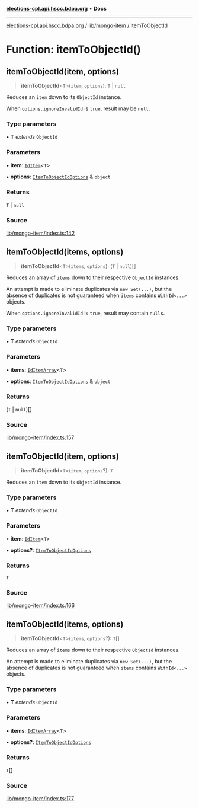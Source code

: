 [**elections-cpl.api.hscc.bdpa.org**](../../../README.md) • **Docs**

***

[elections-cpl.api.hscc.bdpa.org](../../../README.md) / [lib/mongo-item](../README.md) / itemToObjectId

# Function: itemToObjectId()

## itemToObjectId(item, options)

> **itemToObjectId**\<`T`\>(`item`, `options`): `T` \| `null`

Reduces an `item` down to its `ObjectId` instance.

When `options.ignoreInvalidId` is `true`, result may be `null`.

### Type parameters

• **T** *extends* `ObjectId`

### Parameters

• **item**: [`IdItem`](../type-aliases/IdItem.md)\<`T`\>

• **options**: [`ItemToObjectIdOptions`](../type-aliases/ItemToObjectIdOptions.md) & `object`

### Returns

`T` \| `null`

### Source

[lib/mongo-item/index.ts:142](https://github.com/nhscc/elections_cpl.api.hscc.bdpa.org/blob/46ed5b306a3fd199be2bd28706c3da03542c6da3/lib/mongo-item/index.ts#L142)

## itemToObjectId(items, options)

> **itemToObjectId**\<`T`\>(`items`, `options`): (`T` \| `null`)[]

Reduces an array of `items` down to their respective `ObjectId` instances.

An attempt is made to eliminate duplicates via `new Set(...)`, but the
absence of duplicates is not guaranteed when `items` contains `WithId<...>`
objects.

When `options.ignoreInvalidId` is `true`, result may contain `null`s.

### Type parameters

• **T** *extends* `ObjectId`

### Parameters

• **items**: [`IdItemArray`](../type-aliases/IdItemArray.md)\<`T`\>

• **options**: [`ItemToObjectIdOptions`](../type-aliases/ItemToObjectIdOptions.md) & `object`

### Returns

(`T` \| `null`)[]

### Source

[lib/mongo-item/index.ts:157](https://github.com/nhscc/elections_cpl.api.hscc.bdpa.org/blob/46ed5b306a3fd199be2bd28706c3da03542c6da3/lib/mongo-item/index.ts#L157)

## itemToObjectId(item, options)

> **itemToObjectId**\<`T`\>(`item`, `options`?): `T`

Reduces an `item` down to its `ObjectId` instance.

### Type parameters

• **T** *extends* `ObjectId`

### Parameters

• **item**: [`IdItem`](../type-aliases/IdItem.md)\<`T`\>

• **options?**: [`ItemToObjectIdOptions`](../type-aliases/ItemToObjectIdOptions.md)

### Returns

`T`

### Source

[lib/mongo-item/index.ts:166](https://github.com/nhscc/elections_cpl.api.hscc.bdpa.org/blob/46ed5b306a3fd199be2bd28706c3da03542c6da3/lib/mongo-item/index.ts#L166)

## itemToObjectId(items, options)

> **itemToObjectId**\<`T`\>(`items`, `options`?): `T`[]

Reduces an array of `items` down to their respective `ObjectId` instances.

An attempt is made to eliminate duplicates via `new Set(...)`, but the
absence of duplicates is not guaranteed when `items` contains `WithId<...>`
objects.

### Type parameters

• **T** *extends* `ObjectId`

### Parameters

• **items**: [`IdItemArray`](../type-aliases/IdItemArray.md)\<`T`\>

• **options?**: [`ItemToObjectIdOptions`](../type-aliases/ItemToObjectIdOptions.md)

### Returns

`T`[]

### Source

[lib/mongo-item/index.ts:177](https://github.com/nhscc/elections_cpl.api.hscc.bdpa.org/blob/46ed5b306a3fd199be2bd28706c3da03542c6da3/lib/mongo-item/index.ts#L177)
